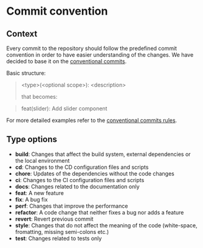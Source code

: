 # Commit convention

## Context

Every commit to the repository should follow the predefined commit convention in order to have easier understanding of the changes. We have decided to base it on the <a href="https://www.conventionalcommits.org/en/v1.0.0/" target="_blank">conventional commits</a>.

Basic structure:

> \<type\>(\<optional scope\>): \<description\>
>
> that becomes:

> feat(slider): Add slider component

For more detailed examples refer to the <a href="https://www.conventionalcommits.org/en/v1.0.0/" target="_blank">conventional commits rules</a>.

## Type options

- **build**: Changes that affect the build system, external dependencies or the local environment
- **cd**: Changes to the CD configuration files and scripts
- **chore**: Updates of the dependencies without the code changes
- **ci**: Changes to the CI configuration files and scripts
- **docs**: Changes related to the documentation only
- **feat**: A new feature
- **fix**: A bug fix
- **perf**: Changes that improve the performance
- **refactor**: A code change that neither fixes a bug nor adds a feature
- **revert**: Revert previous commit
- **style**: Changes that do not affect the meaning of the code (white-space, fromatting, missing semi-colons etc.)
- **test**: Changes related to tests only
